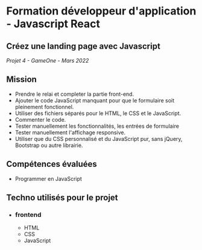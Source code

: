 # Formation développeur d'application - Javascript React

## Créez une landing page avec Javascript
_Projet 4 - GameOne - Mars 2022_

## Mission  

* Prendre le relai et completer la partie front-end.
* Ajouter le code JavaScript manquant pour que le formulaire soit pleinement fonctionnel.
* Utiliser des fichiers séparés pour le HTML, le CSS et le JavaScript.
* Commenter le code.
* Tester manuellement les fonctionnalités, les entrées de formulaire
* Tester manuellement l'affichage responsive.
* Utiliser que du CSS personnalisé et du JavaScript pur, sans jQuery, Bootstrap ou autre librairie.

## Compétences évaluées  

* Programmer en JavaScript

## Techno utilisés pour le projet  

* ### frontend
  * HTML
  * CSS
  * JavaScript
  

